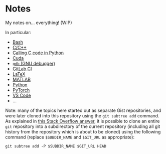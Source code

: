 # Notes

My notes on... everything! (WIP)

In particular:

- [Bash](./topics/bash/Notes%20on%20bash.md)
- [C/C++](./topics/c_cpp/Notes%20on%20C%20and%20C%2B%2B.md)
- [Calling C code in Python](./topics/c_python/Calling%20a%20C%20function%20from%20Python.md)
- [Cuda](./topics/cuda/Notes%20on%20CUDA.md)
- [`gdb` (GNU debugger)](./topics/gdb/Notes%20on%20gdb%20(GNU%20debugger).md)
- [GitLab CI](./topics/gitlab_ci/Notes%20on%20Gitlab%20CI.md)
- [LaTeX](./topics/latex/.Notes%20on%20Latex.md)
- [MATLAB](./topics/matlab/Notes%20on%20Matlab.md)
- [Python](./topics/python/Notes%20on%20Python.md)
- [PyTorch](./topics/pytorch/topics/pytorch/.Notes%20on%20PyTorch.md)
- [VS Code](./topics/vscode/Notes%20on%20VSCode.md)
- ...

Note: many of the topics here started out as separate Gist repositories, and were later cloned into this repository using the `git subtree add` command. As explained in [this Stack Overflow answer](https://stackoverflow.com/a/47571452/8477566), it is possible to clone an entire `git` repository into a subdirectory of the current repository (including all git history from the repository which is about to be cloned) using the following command (replace `$SUBDIR_NAME` and `$GIT_URL` as appropriate):

```
git subtree add -P $SUBDIR_NAME $GIT_URL HEAD
```
